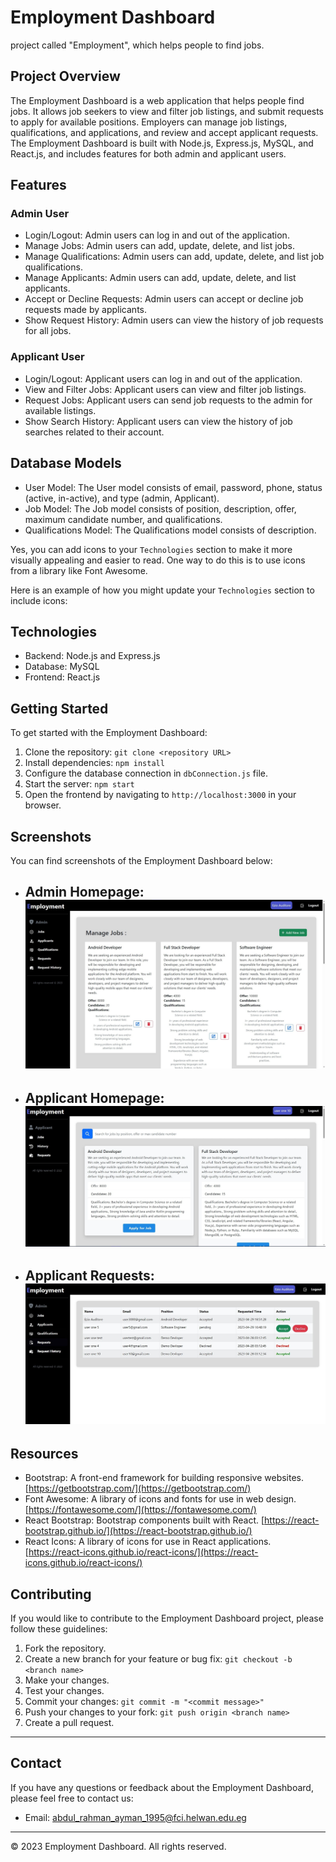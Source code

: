 # Employment Dashboard

project called "Employment", which helps people to find jobs.

## Project Overview

The Employment Dashboard is a web application that helps people find jobs. It allows job seekers to view and filter job listings, and submit requests to apply for available positions. Employers can manage job listings, qualifications, and applications, and review and accept applicant requests. The Employment Dashboard is built with Node.js, Express.js, MySQL, and React.js, and includes features for both admin and applicant users.

## Features

### Admin User

- Login/Logout: Admin users can log in and out of the application.
- Manage Jobs: Admin users can add, update, delete, and list jobs.
- Manage Qualifications: Admin users can add, update, delete, and list job qualifications.
- Manage Applicants: Admin users can add, update, delete, and list applicants.
- Accept or Decline Requests: Admin users can accept or decline job requests made by applicants.
- Show Request History: Admin users can view the history of job requests for all jobs.

### Applicant User

- Login/Logout: Applicant users can log in and out of the application.
- View and Filter Jobs: Applicant users can view and filter job listings.
- Request Jobs: Applicant users can send job requests to the admin for available listings.
- Show Search History: Applicant users can view the history of job searches related to their account.

## Database Models

- User Model: The User model consists of email, password, phone, status (active, in-active), and type (admin, Applicant).
- Job Model: The Job model consists of position, description, offer, maximum candidate number, and qualifications.
- Qualifications Model: The Qualifications model consists of description.

Yes, you can add icons to your `Technologies` section to make it more visually appealing and easier to read. One way to do this is to use icons from a library like Font Awesome.

Here is an example of how you might update your `Technologies` section to include icons:

## Technologies

- Backend: <i class="fab fa-node-js"></i> Node.js and <i class="fab fa-node-js"></i> Express.js
- Database: <i class="fas fa-database"></i> MySQL
- Frontend: <i class="fab fa-react"></i> React.js

## Getting Started

To get started with the Employment Dashboard:

1. Clone the repository: `git clone <repository URL>`
2. Install dependencies: `npm install`
3. Configure the database connection in `dbConnection.js` file.
4. Start the server: `npm start`
5. Open the frontend by navigating to `http://localhost:3000` in your browser.

## Screenshots
You can find screenshots of the Employment Dashboard below:
- ## Admin Homepage: ![Alt Text](admin-hp.jpg "Admin Homepage")
- ## Applicant Homepage: ![Alt Text](applicant-hp.jpg "Applicant Homepage")
- ## Applicant Requests: ![Alt Text](applicant-req.jpg "Applicant Requests")

## Resources

- Bootstrap: A front-end framework for building responsive websites. [https://getbootstrap.com/](https://getbootstrap.com/)
- Font Awesome: A library of icons and fonts for use in web design. [https://fontawesome.com/](https://fontawesome.com/)
- React Bootstrap: Bootstrap components built with React. [https://react-bootstrap.github.io/](https://react-bootstrap.github.io/)
- React Icons: A library of icons for use in React applications. [https://react-icons.github.io/react-icons/](https://react-icons.github.io/react-icons/)

## Contributing

If you would like to contribute to the Employment Dashboard project, please follow these guidelines:

1. Fork the repository.
2. Create a new branch for your feature or bug fix: `git checkout -b <branch name>`
3. Make your changes.
4. Test your changes.
5. Commit your changes: `git commit -m "<commit message>"`
6. Push your changes to your fork: `git push origin <branch name>`
7. Create a pull request.
---
## Contact

If you have any questions or feedback about the Employment Dashboard, please feel free to contact us:

- Email: [abdul_rahman_ayman_1995@fci.helwan.edu.eg](mailto:abdul_rahman_ayman_1995@fci.helwan.edu.eg)

---

© 2023 Employment Dashboard. All rights reserved.
